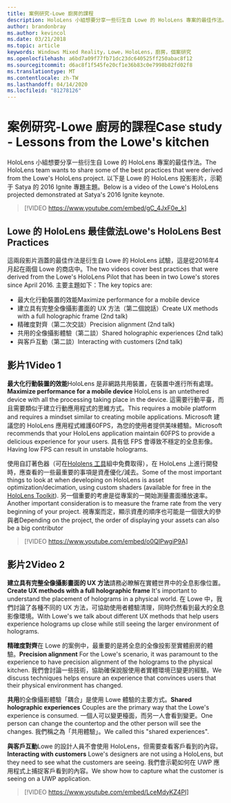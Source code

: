 ```yaml
---
title: 案例研究-Lowe 廚房的課程
description: HoloLens 小組想要分享一些衍生自 Lowe 的 HoloLens 專案的最佳作法。
author: brandonbray
ms.author: kevincol
ms.date: 03/21/2018
ms.topic: article
keywords: Windows Mixed Reality，Lowe，HoloLens，廚房，個案研究
ms.openlocfilehash: a6bd7a09f77fb71dc23dc640525ff250abac8f12
ms.sourcegitcommit: d6ac8f1f545fe20cf1e36b83c0e7998b82fd02f8
ms.translationtype: MT
ms.contentlocale: zh-TW
ms.lasthandoff: 04/14/2020
ms.locfileid: "81278126"
---
```

# <a name="case-study---lessons-from-the-lowes-kitchen"></a><span data-ttu-id="61558-104">案例研究-Lowe 廚房的課程</span><span class="sxs-lookup"><span data-stu-id="61558-104">Case study - Lessons from the Lowe's kitchen</span></span>

<span data-ttu-id="61558-105">HoloLens 小組想要分享一些衍生自 Lowe 的 HoloLens 專案的最佳作法。</span><span class="sxs-lookup"><span data-stu-id="61558-105">The HoloLens team wants to share some of the best practices that were derived from the Lowe's HoloLens project.</span></span> <span data-ttu-id="61558-106">以下是 Lowe 的 HoloLens 投影影片，示範于 Satya 的 2016 Ignite 專題主題。</span><span class="sxs-lookup"><span data-stu-id="61558-106">Below is a video of the Lowe's HoloLens projected demonstrated at Satya's 2016 Ignite keynote.</span></span>
<br>
>[!VIDEO https://www.youtube.com/embed/gC_4JxF0e_k]

## <a name="lowes-hololens-best-practices"></a><span data-ttu-id="61558-107">Lowe 的 HoloLens 最佳做法</span><span class="sxs-lookup"><span data-stu-id="61558-107">Lowe's HoloLens Best Practices</span></span>

<span data-ttu-id="61558-108">這兩段影片涵蓋的最佳作法是衍生自 Lowe 的 HoloLens 試驗，這是從2016年4月起在兩個 Lowe 的商店中。</span><span class="sxs-lookup"><span data-stu-id="61558-108">The two videos cover best practices that were derived from the Lowe's HoloLens Pilot that has been in two Lowe's stores since April 2016.</span></span> <span data-ttu-id="61558-109">主要主題如下：</span><span class="sxs-lookup"><span data-stu-id="61558-109">The key topics are:</span></span>
* <span data-ttu-id="61558-110">最大化行動裝置的效能</span><span class="sxs-lookup"><span data-stu-id="61558-110">Maximize performance for a mobile device</span></span>
* <span data-ttu-id="61558-111">建立具有完整全像攝影畫面的 UX 方法（第二個說話）</span><span class="sxs-lookup"><span data-stu-id="61558-111">Create UX methods with a full holographic frame (2nd talk)</span></span>
* <span data-ttu-id="61558-112">精確度對齊（第二次交談）</span><span class="sxs-lookup"><span data-stu-id="61558-112">Precision alignment (2nd talk)</span></span>
* <span data-ttu-id="61558-113">共用的全像攝影體驗（第二談）</span><span class="sxs-lookup"><span data-stu-id="61558-113">Shared holographic experiences (2nd talk)</span></span>
* <span data-ttu-id="61558-114">與客戶互動（第二談）</span><span class="sxs-lookup"><span data-stu-id="61558-114">Interacting with customers (2nd talk)</span></span>

## <a name="video-1"></a><span data-ttu-id="61558-115">影片1</span><span class="sxs-lookup"><span data-stu-id="61558-115">Video 1</span></span>

<span data-ttu-id="61558-116">**最大化行動裝置的效能**HoloLens 是非網路共用裝置，在裝置中進行所有處理。</span><span class="sxs-lookup"><span data-stu-id="61558-116">**Maximize performance for a mobile device** HoloLens is an untethered device with all the processing taking place in the device.</span></span> <span data-ttu-id="61558-117">這需要行動平臺，而且需要類似于建立行動應用程式的思維方式。</span><span class="sxs-lookup"><span data-stu-id="61558-117">This requires a mobile platform and requires a mindset similar to creating mobile applications.</span></span> <span data-ttu-id="61558-118">Microsoft 建議您的 HoloLens 應用程式維護60FPS，為您的使用者提供美味體驗。</span><span class="sxs-lookup"><span data-stu-id="61558-118">Microsoft recommends that your HoloLens application maintain 60FPS to provide a delicious experience for your users.</span></span> <span data-ttu-id="61558-119">具有低 FPS 會導致不穩定的全息影像。</span><span class="sxs-lookup"><span data-stu-id="61558-119">Having low FPS can result in unstable holograms.</span></span>

<span data-ttu-id="61558-120">使用自訂著色器（可在[Hololens 工具](https://github.com/Microsoft/HoloToolkit-Unity)組中免費取得），在 HoloLens 上進行開發時，應查看的一些最重要的事項是資產優化/減去。</span><span class="sxs-lookup"><span data-stu-id="61558-120">Some of the most important things to look at when developing on HoloLens is asset optimization/decimation, using custom shaders (available for free in the [HoloLens Toolkit](https://github.com/Microsoft/HoloToolkit-Unity)).</span></span> <span data-ttu-id="61558-121">另一個重要的考慮是從專案的一開始測量畫面播放速率。</span><span class="sxs-lookup"><span data-stu-id="61558-121">Another important consideration is to measure the frame rate from the very beginning of your project.</span></span> <span data-ttu-id="61558-122">視專案而定，顯示資產的順序也可能是一個很大的參與者</span><span class="sxs-lookup"><span data-stu-id="61558-122">Depending on the project, the order of displaying your assets can also be a big contributor</span></span>
<br>
>[!VIDEO https://www.youtube.com/embed/o0QIPwgiP9A]

## <a name="video-2"></a><span data-ttu-id="61558-123">影片2</span><span class="sxs-lookup"><span data-stu-id="61558-123">Video 2</span></span>

<span data-ttu-id="61558-124">**建立具有完整全像攝影畫面的 UX 方法**請務必瞭解在實體世界中的全息影像位置。</span><span class="sxs-lookup"><span data-stu-id="61558-124">**Create UX methods with a full holographic frame** It's important to understand the placement of holograms in a physical world.</span></span> <span data-ttu-id="61558-125">在 Lowe 中，我們討論了各種不同的 UX 方法，可協助使用者體驗清理，同時仍然看到最大的全息影像環境。</span><span class="sxs-lookup"><span data-stu-id="61558-125">With Lowe's we talk about different UX methods that help users experience holograms up close while still seeing the larger environment of holograms.</span></span>

<span data-ttu-id="61558-126">**精確度對齊**在 Lowe 的案例中，最重要的是將全息的全像投影至實體廚房的體驗。</span><span class="sxs-lookup"><span data-stu-id="61558-126">**Precision alignment** For the Lowe's scenario, it was paramount to the experience to have precision alignment of the holograms to the physical kitchen.</span></span> <span data-ttu-id="61558-127">我們會討論一些技術，協助確保說服使用者實體環境已變更的經驗。</span><span class="sxs-lookup"><span data-stu-id="61558-127">We discuss techniques helps ensure an experience that convinces users that their physical environment has changed.</span></span>

<span data-ttu-id="61558-128">**共用**的全像攝影體驗「耦合」是使用 Lowe 體驗的主要方式。</span><span class="sxs-lookup"><span data-stu-id="61558-128">**Shared holographic experiences** Couples are the primary way that the Lowe's experience is consumed.</span></span> <span data-ttu-id="61558-129">一個人可以變更檯面，而另一人會看到變更。</span><span class="sxs-lookup"><span data-stu-id="61558-129">One person can change the countertop and the other person will see the changes.</span></span> <span data-ttu-id="61558-130">我們稱之為「共用體驗」。</span><span class="sxs-lookup"><span data-stu-id="61558-130">We called this "shared experiences".</span></span>

<span data-ttu-id="61558-131">**與客戶互動**Lowe 的設計人員不會使用 HoloLens，但需要查看客戶看到的內容。</span><span class="sxs-lookup"><span data-stu-id="61558-131">**Interacting with customers** Lowe's designers are not using a HoloLens, but they need to see what the customers are seeing.</span></span> <span data-ttu-id="61558-132">我們會示範如何在 UWP 應用程式上捕捉客戶看到的內容。</span><span class="sxs-lookup"><span data-stu-id="61558-132">We show how to capture what the customer is seeing on a UWP application.</span></span>
<br>
>[!VIDEO https://www.youtube.com/embed/LceMdyKZ4PI]
